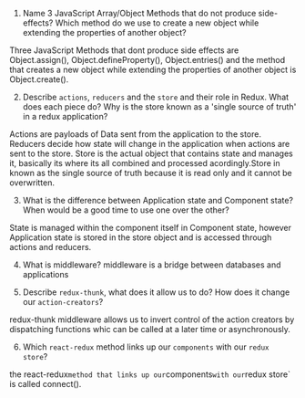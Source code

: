 1.  Name 3 JavaScript Array/Object Methods that do not produce side-effects? Which method do we use to create a new object while extending the properties of another object?

Three JavaScript Methods that dont produce side effects are Object.assign(), Object.defineProperty(), Object.entries() and the method that creates a new object while extending the properties of another object is Object.create().

2.  Describe `actions`, `reducers` and the `store` and their role in Redux. What does each piece do? Why is the store known as a 'single source of truth' in a redux application?

Actions are payloads of Data sent from the application to the store. Reducers decide how state will change in the application when actions are sent to the store. Store is the actual object that contains state and manages it, basically its where its all combined and processed acordingly.Store in known as the single source of truth because it is read only and it cannot be overwritten.

3.  What is the difference between Application state and Component state? When would be a good time to use one over the other?

State is managed within the component itself in Component state, however  Application state is stored in the store object and is accessed through actions and reducers.

4.  What is middleware?
middleware is a bridge between databases and applications

5.  Describe `redux-thunk`, what does it allow us to do? How 
does it change our `action-creators`? 

redux-thunk middleware allows us to invert control of the action creators by dispatching functions whic can be called at a later time or asynchronously.

6.  Which `react-redux` method links up our `components` with our `redux store`?

the react-redux` method that links up our `components` with our `redux store` is called connect().